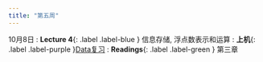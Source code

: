 ```yaml
---
title: "第五周"
---
```


10月8日
: **Lecture 4**{: .label .label-blue } 信息存储, 浮点数表示和运算
: **上机**{: .label .label-purple }[Data复习](./discussions/data_review.md)
: **Readings**{: .label .label-green } 第三章